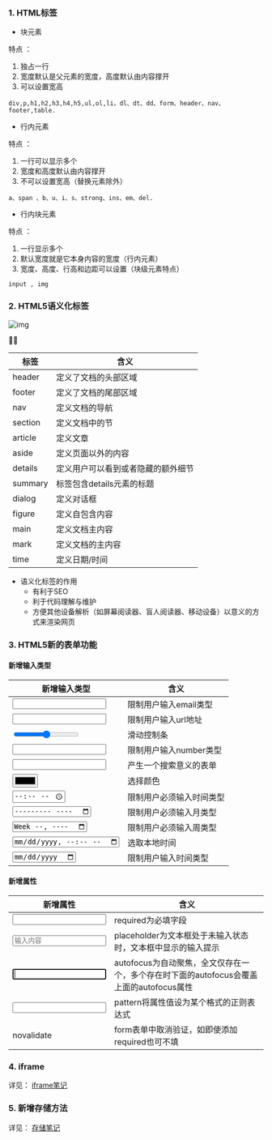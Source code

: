 ###  1. HTML标签

- 块元素

特点 ： 

1. 独占一行
2. 宽度默认是父元素的宽度，高度默认由内容撑开
3. 可以设置宽高

```
div,p,h1,h2,h3,h4,h5,ul,ol,li，dl、dt、dd、form、header、nav、footer,table.
```

- 行内元素

特点 ： 

1. 一行可以显示多个
2. 宽度和高度默认由内容撑开
3. 不可以设置宽高（替换元素除外）

```
a、span 、b、u、i、s、strong、ins、em、del.
```

- 行内块元素

特点 ： 

1. 一行显示多个
2. 默认宽度就是它本身内容的宽度（行内元素）
3. 宽度、高度、行高和边距可以设置（块级元素特点）

```
input , img
```



### 2. HTML5语义化标签

![img](https://wangbaiyuan.cn/wp-content/uploads/2019/03/20190311153605118.jpg)

	

| 标签    | 含义                               |
| ------- | ---------------------------------- |
| header  | 定义了文档的头部区域               |
| footer  | 定义了文档的尾部区域               |
| nav     | 定义文档的导航                     |
| section | 定义文档中的节                     |
| article | 定义文章                           |
| aside   | 定义页面以外的内容                 |
| details | 定义用户可以看到或者隐藏的额外细节 |
| summary | 标签包含details元素的标题          |
| dialog  | 定义对话框                         |
| figure  | 定义自包含内容                     |
| main    | 定义文档主内容                     |
| mark    | 定义文档的主内容                   |
| time    | 定义日期/时间                      |

- 语义化标签的作用
  - 有利于SEO
  - 利于代码理解与维护
  - 方便其他设备解析（如屏幕阅读器、盲人阅读器、移动设备）以意义的方式来渲染网页



### 3. HTML5新的表单功能

#### 新增输入类型

| 新增输入类型                  | 含义                     |
| ----------------------------- | ------------------------ |
| <input type="email">          | 限制用户输入email类型    |
| <input type="url">            | 限制用户输入url地址      |
| <input type="range">          | 滑动控制条               |
| <input type="number">         | 限制用户输入number类型   |
| <input type="search">         | 产生一个搜索意义的表单   |
| <input type="color">          | 选择颜色                 |
| <input type="time">           | 限制用户必须输入时间类型 |
| <input type="month">          | 限制用户必须输入月类型   |
| <input type="week">           | 限制用户必须输入周类型   |
| <input type="datetime-local"> | 选取本地时间             |
| <input type="date">           | 限制用户输入时间类型     |

#### 新增属性

| 新增属性                                   | 含义                                                         |
| ------------------------------------------ | ------------------------------------------------------------ |
| <input type="text" required="required">    | required为必填字段                                           |
| <input type="text" placeholder="输入内容"> | placeholder为文本框处于未输入状态时，文本框中显示的输入提示  |
| <input type="text" autofocus>              | autofocus为自动聚焦，全文仅存在一个，多个存在时下面的autofocus会覆盖上面的autofocus属性 |
| <input type="text" pattern="[0-9]{5}">     | pattern将属性值设为某个格式的正则表达式                      |
| novalidate                                 | form表单中取消验证，如即使添加required也可不填               |

### 4. iframe

详见： [iframe笔记](./iframe.md)

### 5. 新增存储方法
详见： [存储笔记](./storage.md)



